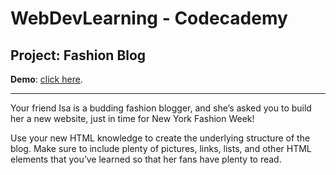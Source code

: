 # WebDevLearning - Codecademy

## Project: Fashion Blog

**Demo**: [click here](https://dinhanhthi.github.io/WebDevLearning/codecademy/projects/1_Fashion%20Blog/).

---

Your friend Isa is a budding fashion blogger, and she’s asked you to build her a new website, just in time for New York Fashion Week!

Use your new HTML knowledge to create the underlying structure of the blog. Make sure to include plenty of pictures, links, lists, and other HTML elements that you’ve learned so that her fans have plenty to read.




